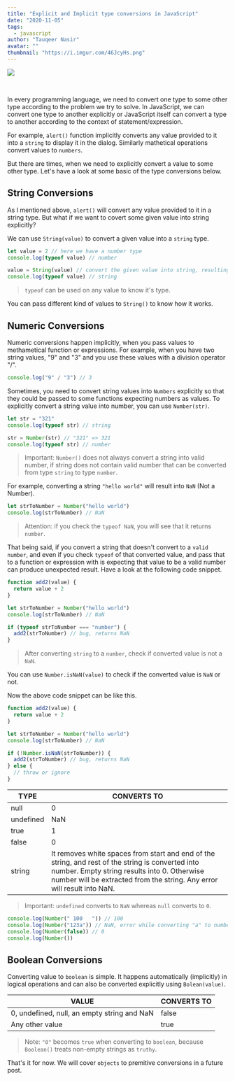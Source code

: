 ```yaml
---
title: "Explicit and Implicit type conversions in JavaScript"
date: "2020-11-05"
tags:
  - javascript
author: "Tauqeer Nasir"
avatar: ""
thumbnail: "https://i.imgur.com/46JcyHs.png"
---
```


![](https://i.imgur.com/46JcyHs.png)

<br />

In every programming language, we need to convert one type to some other type according to the problem we try to solve. In JavaScript, we can convert one type to another explicitly or JavaScript itself can convert a type to another according to the context of statement/expression.

For example, `alert()` function implicitly converts any value provided to it into a `string` to display it in the dialog. Similarly mathetical operations convert values to `numbers`.

But there are times, when we need to explicitly convert a value to some other type. Let's have a look at some basic of the type conversions below.

## String Conversions

As I mentioned above, `alert()` will convert any value provided to it in a string type. But what if we want to covert some given value into string explicitly?

We can use `String(value)` to convert a given value into a `string` type.

```javascript
let value = 2 // here we have a number type
console.log(typeof value) // number

value = String(value) // convert the given value into string, resulting into '2'
console.log(typeof value) // string
```

> `typeof` can be used on any value to know it's type.

You can pass different kind of values to `String()` to know how it works.

## Numeric Conversions

Numeric conversions happen implicitly, when you pass values to methametical function or expressions. For example, when you have two string values, "9" and "3" and you use these values with a division operator "/".

```javascript
console.log("9" / "3") // 3
```

Sometimes, you need to convert string values into `Numbers` explicitly so that they could be passed to some functions expecting numbers as values. To explicitly convert a string value into number, you can use `Number(str)`.

```javascript
let str = "321"
console.log(typeof str) // string

str = Number(str) // "321" => 321
console.log(typeof str) // number
```

> Important: `Number()` does not always convert a string into valid number, if string does not contain valid number that can be converted from type `string` to type `number`.

For example, converting a string `"hello world"` will result into `NaN` (Not a Number).

```javascript
let strToNumber = Number("hello world")
console.log(strToNumber) // NaN
```

> Attention: if you check the `typeof NaN`, you will see that it returns `number`.

That being said, if you convert a string that doesn't convert to a `valid number`, and even if you check `typeof` of that converted value, and pass that to a function or expression with is expecting that value to be a valid number can produce unexpected result. Have a look at the following code snippet.

```javascript
function add2(value) {
  return value + 2
}

let strToNumber = Number("hello world")
console.log(strToNumber) // NaN

if (typeof strToNumber === "number") {
  add2(strToNumber) // bug, returns NaN
}
```

> After converting `string` to a `number`, check if converted value is not a `NaN`.

You can use `Number.isNaN(value)` to check if the converted value is `NaN` or not.

Now the above code snippet can be like this.

```javascript
function add2(value) {
  return value + 2
}

let strToNumber = Number("hello world")
console.log(strToNumber) // NaN

if (!Number.isNaN(strToNumber)) {
  add2(strToNumber) // bug, returns NaN
} else {
  // throw or ignore
}
```

| TYPE      | CONVERTS TO                                                                                                                                                                                                                 |
| --------- | --------------------------------------------------------------------------------------------------------------------------------------------------------------------------------------------------------------------------- |
| null      | 0                                                                                                                                                                                                                           |
| undefined | NaN                                                                                                                                                                                                                         |
| true      | 1                                                                                                                                                                                                                           |
| false     | 0                                                                                                                                                                                                                           |
| string    | It removes white spaces from start and end of the string, and rest of the string is converted into number. Empty string results into 0. Otherwise number will be extracted from the string. Any error will result into NaN. |

> Important: `undefined` converts to `NaN` whereas `null` converts to `0`.

```javascript
console.log(Number(" 100   ")) // 100
console.log(Number("123a")) // NaN, error while converting "a" to number
console.log(Number(false)) // 0
console.log(Number())
```

## Boolean Conversions

Converting value to `boolean` is simple. It happens automatically (implicitly) in logical operations and can also be converted explicitly using `Bolean(value)`.

| VALUE                                       | CONVERTS TO |
| ------------------------------------------- | ----------- |
| 0, undefined, null, an empty string and NaN | false       |
| Any other value                             | true        |

> Note: `"0"` becomes `true` when converting to `boolean`, because `Boolean()` treats non-empty strings as `truthy`.

That's it for now. We will cover `objects` to premitive conversions in a future post.
